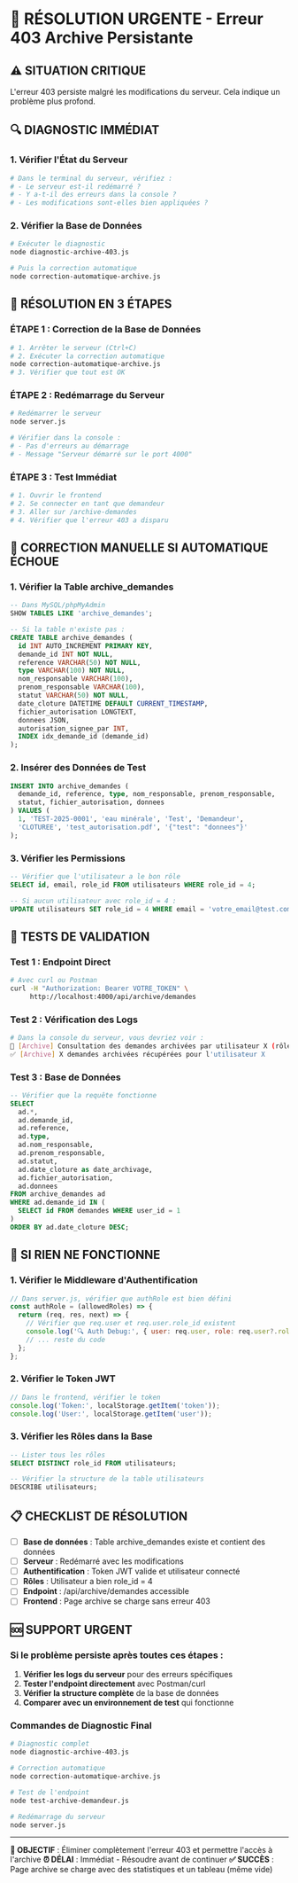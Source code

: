 # 🚨 RÉSOLUTION URGENTE - Erreur 403 Archive Persistante

## ⚠️ **SITUATION CRITIQUE**
L'erreur 403 persiste malgré les modifications du serveur. Cela indique un problème plus profond.

## 🔍 **DIAGNOSTIC IMMÉDIAT**

### **1. Vérifier l'État du Serveur**
```bash
# Dans le terminal du serveur, vérifiez :
# - Le serveur est-il redémarré ?
# - Y a-t-il des erreurs dans la console ?
# - Les modifications sont-elles bien appliquées ?
```

### **2. Vérifier la Base de Données**
```bash
# Exécuter le diagnostic
node diagnostic-archive-403.js

# Puis la correction automatique
node correction-automatique-archive.js
```

## 🚀 **RÉSOLUTION EN 3 ÉTAPES**

### **ÉTAPE 1 : Correction de la Base de Données**
```bash
# 1. Arrêter le serveur (Ctrl+C)
# 2. Exécuter la correction automatique
node correction-automatique-archive.js
# 3. Vérifier que tout est OK
```

### **ÉTAPE 2 : Redémarrage du Serveur**
```bash
# Redémarrer le serveur
node server.js

# Vérifier dans la console :
# - Pas d'erreurs au démarrage
# - Message "Serveur démarré sur le port 4000"
```

### **ÉTAPE 3 : Test Immédiat**
```bash
# 1. Ouvrir le frontend
# 2. Se connecter en tant que demandeur
# 3. Aller sur /archive-demandes
# 4. Vérifier que l'erreur 403 a disparu
```

## 🔧 **CORRECTION MANUELLE SI AUTOMATIQUE ÉCHOUE**

### **1. Vérifier la Table archive_demandes**
```sql
-- Dans MySQL/phpMyAdmin
SHOW TABLES LIKE 'archive_demandes';

-- Si la table n'existe pas :
CREATE TABLE archive_demandes (
  id INT AUTO_INCREMENT PRIMARY KEY,
  demande_id INT NOT NULL,
  reference VARCHAR(50) NOT NULL,
  type VARCHAR(100) NOT NULL,
  nom_responsable VARCHAR(100),
  prenom_responsable VARCHAR(100),
  statut VARCHAR(50) NOT NULL,
  date_cloture DATETIME DEFAULT CURRENT_TIMESTAMP,
  fichier_autorisation LONGTEXT,
  donnees JSON,
  autorisation_signee_par INT,
  INDEX idx_demande_id (demande_id)
);
```

### **2. Insérer des Données de Test**
```sql
INSERT INTO archive_demandes (
  demande_id, reference, type, nom_responsable, prenom_responsable,
  statut, fichier_autorisation, donnees
) VALUES (
  1, 'TEST-2025-0001', 'eau minérale', 'Test', 'Demandeur',
  'CLOTUREE', 'test_autorisation.pdf', '{"test": "donnees"}'
);
```

### **3. Vérifier les Permissions**
```sql
-- Vérifier que l'utilisateur a le bon rôle
SELECT id, email, role_id FROM utilisateurs WHERE role_id = 4;

-- Si aucun utilisateur avec role_id = 4 :
UPDATE utilisateurs SET role_id = 4 WHERE email = 'votre_email@test.com';
```

## 🧪 **TESTS DE VALIDATION**

### **Test 1 : Endpoint Direct**
```bash
# Avec curl ou Postman
curl -H "Authorization: Bearer VOTRE_TOKEN" \
     http://localhost:4000/api/archive/demandes
```

### **Test 2 : Vérification des Logs**
```bash
# Dans la console du serveur, vous devriez voir :
🔄 [Archive] Consultation des demandes archivées par utilisateur X (rôle: 4)
✅ [Archive] X demandes archivées récupérées pour l'utilisateur X
```

### **Test 3 : Base de Données**
```sql
-- Vérifier que la requête fonctionne
SELECT 
  ad.*,
  ad.demande_id,
  ad.reference,
  ad.type,
  ad.nom_responsable,
  ad.prenom_responsable,
  ad.statut,
  ad.date_cloture as date_archivage,
  ad.fichier_autorisation,
  ad.donnees
FROM archive_demandes ad
WHERE ad.demande_id IN (
  SELECT id FROM demandes WHERE user_id = 1
)
ORDER BY ad.date_cloture DESC;
```

## 🚨 **SI RIEN NE FONCTIONNE**

### **1. Vérifier le Middleware d'Authentification**
```javascript
// Dans server.js, vérifier que authRole est bien défini
const authRole = (allowedRoles) => {
  return (req, res, next) => {
    // Vérifier que req.user et req.user.role_id existent
    console.log('🔍 Auth Debug:', { user: req.user, role: req.user?.role_id });
    // ... reste du code
  };
};
```

### **2. Vérifier le Token JWT**
```javascript
// Dans le frontend, vérifier le token
console.log('Token:', localStorage.getItem('token'));
console.log('User:', localStorage.getItem('user'));
```

### **3. Vérifier les Rôles dans la Base**
```sql
-- Lister tous les rôles
SELECT DISTINCT role_id FROM utilisateurs;

-- Vérifier la structure de la table utilisateurs
DESCRIBE utilisateurs;
```

## 📋 **CHECKLIST DE RÉSOLUTION**

- [ ] **Base de données** : Table archive_demandes existe et contient des données
- [ ] **Serveur** : Redémarré avec les modifications
- [ ] **Authentification** : Token JWT valide et utilisateur connecté
- [ ] **Rôles** : Utilisateur a bien role_id = 4
- [ ] **Endpoint** : /api/archive/demandes accessible
- [ ] **Frontend** : Page archive se charge sans erreur 403

## 🆘 **SUPPORT URGENT**

### **Si le problème persiste après toutes ces étapes :**

1. **Vérifier les logs du serveur** pour des erreurs spécifiques
2. **Tester l'endpoint directement** avec Postman/curl
3. **Vérifier la structure complète** de la base de données
4. **Comparer avec un environnement de test** qui fonctionne

### **Commandes de Diagnostic Final**
```bash
# Diagnostic complet
node diagnostic-archive-403.js

# Correction automatique
node correction-automatique-archive.js

# Test de l'endpoint
node test-archive-demandeur.js

# Redémarrage du serveur
node server.js
```

---

**🎯 OBJECTIF** : Éliminer complètement l'erreur 403 et permettre l'accès à l'archive
**⏰ DÉLAI** : Immédiat - Résoudre avant de continuer
**✅ SUCCÈS** : Page archive se charge avec des statistiques et un tableau (même vide)



